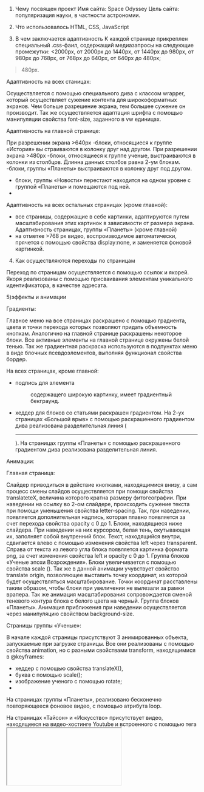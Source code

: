 1) Чему посвящен проект
Имя сайта: Space Odyssey
Цель сайта: популяризация науки, в частности астрономии.

2) Что использовалось
HTML, CSS, JavaScript

3) В чем заключается адаптивность
К каждой странице прикреплен специальный .css-фаил, содержащий медиазапросы на следующие промежутки: 
<2000px, 
от 2000px до 1440px,
от 1440px до 980px, 
от 980px до 768px, 
от 768px до 640px, 
от 640px до 480px;
 >480px.

Адаптивность на всех станицах: 

Осуществляется с помощью специального дива с классом wrapper, который осуществляет сужение контента для широкоформатных экранов. Чем больше разрешение экрана, тем большее сужение он производит.
Так же осуществляется адаптация шрифта с помощью манипуляции свойства font-size, заданного в vw единицах. 

Адаптивность на главной странице: 

При разрешении экрана >640px 
-блоки, относящиеся к группе «История» вы страиваются в колонку друг над другом. 
При разрешении экрана >480px 
-блоки, относящиеся к группе ученые, выстраиваются в колонки из столбцов. Длинна данных столбов равна 2-ум блокам. 
-блоки, группы «Планеты» выстраиваются в колонку друг под другом.
- блоки, группы «Новости» перестают находится на одном уровне с группой «Планеты» и помещаются под ней.
- 
Адаптивность на всех остальных страницах (кроме главной):

- все страницы, содержащие в себе картинки, адаптируются путем масштабирования этих картинок в зависимости от размера экрана.
Адаптивность страницах, группы «Планеты»  (кроме главной)
- на отметке >768 px видео, воспроизводимое автоматически, прячется с помощью свойства display:none, и заменяется фоновой картинкой. 
 

4) Как осуществляются переходы по страницам

Переход по страницам осуществляется с помощью ссылок и якорей. Якоря реализованы с помощью присваивания элементам уникального идентификатора, в качестве адресата. 

5)эффекты и анимации

Градиенты:

Главное меню на все страницах раскрашено с помощью градиента, цвета и точки перехода которых позволяют придать объемность кнопкам. Аналогично на главной странице раскрашены некоторое блоки. 
Все активные элементы на главной странице окружены белой тенью.
Так же градиентная раскраска используются в подпунктах меню в виде блочных псевдоэлементов, выполняя функционал свойства бордер.

На всех страницах, кроме главной:

- подпись для элемента <figure> содержащего широкую картинку, имеет градиентный бекграунд.
- хеддер для блоков со статьями раскрашен градиентом.
На 2-ух страницах «Большой врыв» с помощью раскрашенного градиентом дива реализована разделительная линия (<hr>).
На страницах группы «Планеты» с помощью раскрашенного градиентом дива реализована разделительная линия.

Анимации:

Главная страница:

Слайдер приводиться в действие кнопками, находящимися внизу, а сам процесс смены слайдов осуществляется при помощи свойства translateteX, величина которого кратна размеру фитогеографии.
 При наведении на ссылку во 2-ом слайдере, происходить сужение текста при помощи уменьшения свойства letter-spacing. Так, при наведении, появляется дополнительная надпись, которая плавно появляется за счет перехода свойства opacity c 0 до 1.
Блоки, находящиеся ниже слайдера. При наведении на них курсором, белая тень, окутывающая их, заполняет собой внутренний блок. Текст, находящийся внутри, сдвигается влево с помощью изменения свойства left через transparent. Справа от текста из левого угла блока появляется картинка формата png, за счет изменения свойства left и opacity с 0 до 1.
Группа блоков «Ученые эпохи Возрождения».  Блоки увеличивается с помощью свойства scale (). Так же в данной анимации учувствует свойство translate origin, позволяющее выставить точку координат, из которой будет осуществляться масштабирование. Точки координат расставлены таким образом, чтобы блоки при увеличении не вылезали за рамки врапера. Так же анимация масштабирования сопровождается сменой теневого контура блока с белого цвета на черный.
Группа блоков «Планеты». Анимация приближения при наведении осуществляется через манипуляцию свойством background-size.

Страницы группы «Ученые»:

В начале каждой страницы присутствуют 3 анимированных объекта, запускаемые при загрузке страницы. Все они реализованы с помощью свойства animation, но с разными свойствами transform, находящимися в @keyframes:

- хеддер с помощью свойства translateX(), 
- буква с помощью scale();
- изображение ученого с помощью rotate;
- 
На страницах группы «Планеты», реализовано бесконечно повторяющееся фоновое видео, с помощью атрибута loop. 

На страницах «Тайсон» и «Искусство» присутствует видео, находящееся на видео-хостинге Youtube и встроенного с помощью тега <iframe>. 

Скрипты:

В форме соедержиться скрипт, который при щелчке на поле "Ваш E-mail" или "Сообщение" убирает отуда текст.

Так же в форме содержиться скрипт, меняющий сообщение выводимое по умолчанию браузером при незаполненных обязательных импутах.

6) Кроссбраузерность 

Сайт был проверен на работоспособность на новейших версиях браузеров FF(v56), Opera(v35) Chrome(v63).
Так же в IE v 11 и v10 и на мобильном браузере Safari(iPhone4). Так же он был протестирован на таких устройствах как смартвфон LG G2 и планшет ASUS Zen-pad 8.

Так же сайт работал на таких сайтах времен раннего мезозоя, как IE 9.0 (не работал 
только border-radius и shadow-эфекты), Chrome v23(не работал только border и слайдер)
FF v31 (полет нормальный), Opera (не работал бордер и слайдер)


